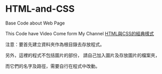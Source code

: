 # HTML-and-CSS
Base Code about Web Page

This Code have Video Come form My Channel [HTML與CSS的經典樣式](https://www.youtube.com/watch?v=RHo1vDXyKMI&ab_channel=KaPo&loop=0)

注意：要首先建立資料夾作為根目錄去存放程式。

另外，這裡的程式不包括圖片的部份，
請自己加入圖片及存放圖片的檔案夾，

而它們的名字及路徑，需要自行在程式中改動。

